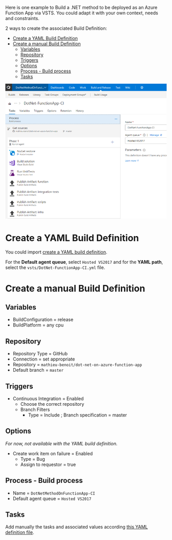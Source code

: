 Here is one example to Build a .NET method to be deployed as an Azure Function App via VSTS. You could adapt it with your own context, needs and constraints.

2 ways to create the associated Build Definition:

- [Create a YAML Build Definition](#create-a-yaml-build-definition)
- [Create a manual Build Definition](#create-a-manual-build-definition)
  - [Variables](#variables)
  - [Repository](#repository)
  - [Triggers](#triggers)
  - [Options](#options)
  - [Process - Build process](#process---build-process)
  - [Tasks](#tasks)

![Build Overview](/docs/imgs/DotNet-FunctionApp-CI.PNG)

# Create a YAML Build Definition

You could import [create a YAML build definition](https://docs.microsoft.com/en-us/vsts/build-release/actions/build-yaml#manually-create-a-yaml-build-definition).

For the **Default agent queue**, select `Hosted VS2017` and for the **YAML path**, select the `vsts/DotNet-FunctionApp-CI.yml` file.

# Create a manual Build Definition

## Variables

- BuildConfiguration = release
- BuildPlatform = any cpu

## Repository

- Repository Type = GitHub
- Connection = set appropriate
- Repository = `mathieu-benoit/dot-net-on-azure-function-app`
- Default branch = `master`

## Triggers

- Continuous Integration = Enabled
  - Choose the correct repository
  - Branch Filters
    - Type = Include ; Branch specification = master

## Options

*For now, not available with the YAML build definition.*

- Create work item on failure = Enabled
  - Type = Bug
  - Assign to requestor = true

## Process - Build process

- Name = `DotNetMethodOnFunctionApp-CI`
- Default agent queue = `Hosted VS2017`

## Tasks 

Add manually the tasks and associated values according [this YAML definition file](../vsts/DotNet-FunctionApp-CI.yml).